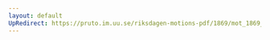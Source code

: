 ```yaml
---
layout: default
UpRedirect: https://pruto.im.uu.se/riksdagen-motions-pdf/1869/mot_1869__ak__107/mot_1869__ak__107-002.pdf
---
```

